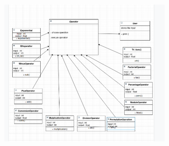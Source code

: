 ![calci_struct](https://github.com/99003518/Team2_calciapp/blob/main/Calculator%20Application/2.Design/HLD/calculator_structural_diagram.png)

